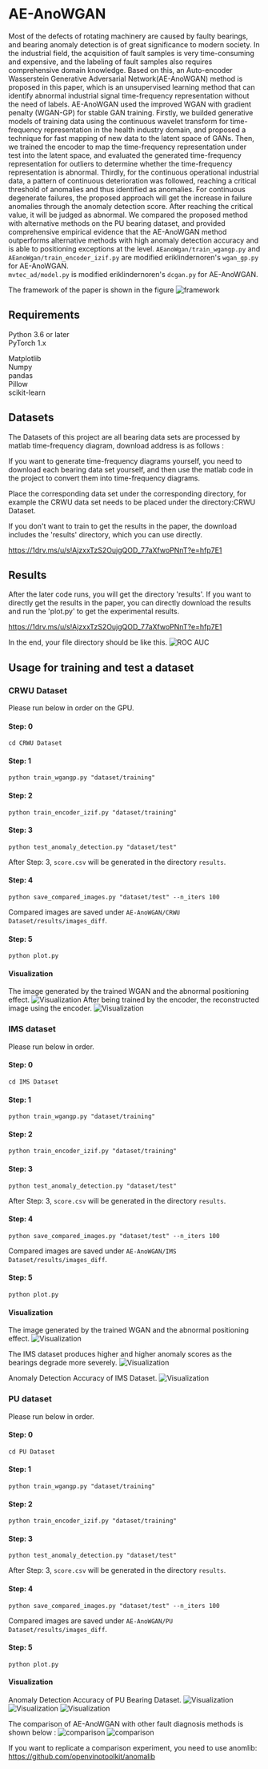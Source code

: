 # AE-AnoWGAN

Most of the defects of rotating machinery are caused by faulty bearings, and bearing anomaly detection is of great significance to modern society. In the industrial field, the acquisition of fault samples is very time-consuming and expensive, and the labeling of fault samples also requires comprehensive domain knowledge. Based on this, an Auto-encoder Wasserstein Generative Adversarial Network(AE-AnoWGAN) method is proposed in this paper, which is an unsupervised learning method that can identify abnormal industrial signal time-frequency representation without the need of labels. AE-AnoWGAN used the improved WGAN with gradient penalty (WGAN-GP) for stable GAN training. Firstly, we builded generative models of training data using the continuous wavelet transform for time-frequency representation in the health industry domain, and proposed a technique for fast mapping of new data to the latent space of GANs. Then, we trained the encoder to map the time-frequency representation under test into the latent space, and evaluated the generated time-frequency representation for outliers to determine whether the time-frequency representation is abnormal. Thirdly, for the continuous operational industrial data, a pattern of continuous deterioration was followed, reaching a critical threshold of anomalies and thus identified as anomalies. For continuous degenerate failures, the proposed approach will get the increase in failure anomalies through the anomaly detection score. After reaching the critical value, it will be judged as abnormal. We compared the proposed method with alternative methods on the PU bearing dataset, and provided comprehensive empirical evidence that the AE-AnoWGAN method outperforms alternative methods with high anomaly detection accuracy and is able to positioning exceptions at the level.
`AEanoWgan/train_wgangp.py` and `AEanoWgan/train_encoder_izif.py` are modified eriklindernoren's `wgan_gp.py` for AE-AnoWGAN.  
`mvtec_ad/model.py` is modified eriklindernoren's `dcgan.py` for AE-AnoWGAN.

The framework of the paper is shown in the figure
![framework](./framework.jpg)
## Requirements

Python 3.6 or later  
PyTorch 1.x

Matplotlib  
Numpy  
pandas  
Pillow  
scikit-learn

## Datasets
The Datasets of this project are all bearing data sets are processed by matlab time-frequency diagram, download address is as follows :

If you want to generate time-frequency diagrams yourself, you need to download each bearing data set yourself, and then use the matlab code in the project to convert them into time-frequency diagrams.

Place the corresponding data set under the corresponding directory, for example the CRWU data set needs to be placed under the directory:CRWU Dataset.

If you don't want to train to get the results in the paper, the download includes the 'results' directory, which you can use directly.

https://1drv.ms/u/s!AjzxxTzS2OujgQOD_77aXfwoPNnT?e=hfp7E1

## Results
After the later code runs, you will get the directory 'results'. If you want to directly get the results in the paper, you can directly download the results and run the 'plot.py' to get the experimental results.

https://1drv.ms/u/s!AjzxxTzS2OujgQOD_77aXfwoPNnT?e=hfp7E1

In the end, your file directory should be like this.
![ROC AUC](./directory.png)

## Usage for training and test a dataset

### CRWU Dataset

Please run below in order on the GPU.

#### Step: 0

```
cd CRWU Dataset
```

#### Step: 1

```
python train_wgangp.py "dataset/training"
```

#### Step: 2

```
python train_encoder_izif.py "dataset/training"
```

#### Step: 3

```
python test_anomaly_detection.py "dataset/test"
```

After Step: 3, `score.csv` will be generated in the directory `results`.


#### Step: 4

```
python save_compared_images.py "dataset/test" --n_iters 100
```

Compared images are saved under `AE-AnoWGAN/CRWU Dataset/results/images_diff`.

#### Step: 5
```
python plot.py
```

#### Visualization
The image generated by the trained WGAN and the abnormal positioning effect.
![Visualization](https://github.com/handsomexd-ai/AE-AnoWGAN/blob/master/locate(a).jpg)
After being trained by the encoder, the reconstructed image using the encoder.
![Visualization](https://github.com/handsomexd-ai/AE-AnoWGAN/blob/master/encoder(a).jpg)
### IMS dataset

Please run below in order.

#### Step: 0

```
cd IMS Dataset
```

#### Step: 1

```
python train_wgangp.py "dataset/training"
```

#### Step: 2

```
python train_encoder_izif.py "dataset/training"
```

#### Step: 3

```
python test_anomaly_detection.py "dataset/test"
```

After Step: 3, `score.csv` will be generated in the directory `results`.

#### Step: 4

```
python save_compared_images.py "dataset/test" --n_iters 100
```

Compared images are saved under `AE-AnoWGAN/IMS Dataset/results/images_diff`.

#### Step: 5
```
python plot.py
```
#### Visualization
The image generated by the trained WGAN and the abnormal positioning effect.
![Visualization](https://github.com/handsomexd-ai/AE-AnoWGAN/blob/master/locate(b).jpg)

The IMS dataset produces higher and higher anomaly scores as the bearings degrade more severely.
![Visualization](https://raw.githubusercontent.com/handsomexd-ai/AE-AnoWGAN/master/IMS%20Dataset/IMS%20result1.png)

Anomaly Detection Accuracy of IMS Dataset.
![Visualization](https://raw.githubusercontent.com/handsomexd-ai/AE-AnoWGAN/master/IMS%20Dataset/IMS%20result2.png)

### PU dataset

Please run below in order.

#### Step: 0

```
cd PU Dataset
```

#### Step: 1

```
python train_wgangp.py "dataset/training"
```

#### Step: 2

```
python train_encoder_izif.py "dataset/training"
```

#### Step: 3

```
python test_anomaly_detection.py "dataset/test"
```

After Step: 3, `score.csv` will be generated in the directory `results`.

#### Step: 4

```
python save_compared_images.py "dataset/test" --n_iters 100
```

Compared images are saved under `AE-AnoWGAN/PU Dataset/results/images_diff`.

#### Step: 5
```
python plot.py
```
#### Visualization
Anomaly Detection Accuracy of PU Bearing Dataset.
![Visualization](https://raw.githubusercontent.com/handsomexd-ai/AE-AnoWGAN/master/PU%20Dataset/PU%20result1.png)
![Visualization](https://raw.githubusercontent.com/handsomexd-ai/AE-AnoWGAN/master/PU%20Dataset/PU%20result2.png)
![Visualization](https://raw.githubusercontent.com/handsomexd-ai/AE-AnoWGAN/master/PU%20Dataset/PU%20result3.png)

The comparison of AE-AnoWGAN with other fault diagnosis methods is shown below :
![comparison](./auc1.png)
![comparison](./auc2.png)

If you want to replicate a comparison experiment, you need to use anomlib:
https://github.com/openvinotoolkit/anomalib